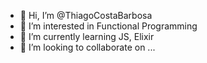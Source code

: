 - 👋 Hi, I’m @ThiagoCostaBarbosa
- 👀 I’m interested in  Functional Programming
- 🌱 I’m currently learning JS, Elixir
- 💞️ I’m looking to collaborate on ...
